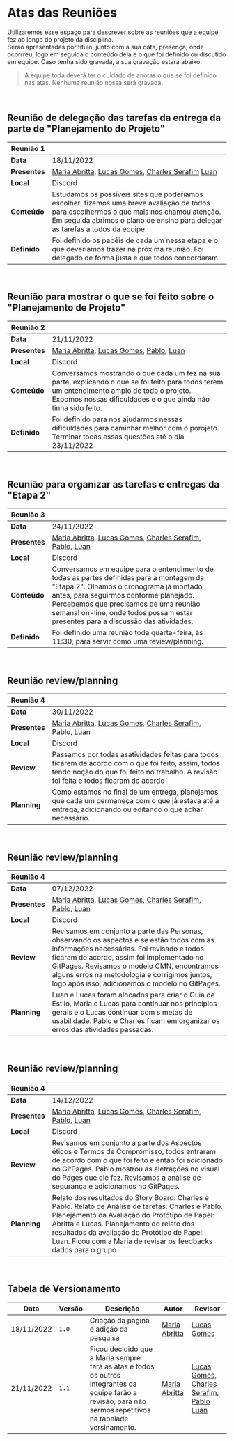 # Atas das Reuniões

Utilizaremos esse espaço para descrever sobre as reuniões que a equipe fez ao longo do projeto da disciplina. <br>
Serão apresentadas por título, junto com a sua data, presença, onde ocorrreu, logo em seguida o conteúdo dela e o que foi definido ou discutido em equipe. Caso tenha sido gravada, a sua gravação estará abaixo. 
<br>
>A equipe toda deverá ter o cuidado de anotas o que se foi definido nas atas. Nenhuma reunião nossa será gravada.
<br>

## Reunião de delegação das tarefas da entrega da parte de "Planejamento do Projeto"
|Reunião 1|  |
| -- | -- |
|**Data**| 18/11/2022
|**Presentes**| [Maria Abritta](https://github.com/MariaAbritta), [Lucas Gomes](https://github.com/lucasgcaldas), [Charles Serafim](https://github.com/charles-serafim) [Luan](https://github.com/Luanmq) |
|**Local**| Discord|
|**Conteúdo**| Estudamos os possíveis sites que podeŕiamos escolher, fizemos uma breve avaliação de todos para escolhermos o que mais nos chamou atenção. Em seguida abrimos o plano de ensino para delegar as tarefas a todos da equipe.
|**Definido**| Foi definido os papéis de cada um nessa etapa e o que deveríamos trazer na próxima reunião. Foi delegado de forma justa e que todos concordaram.
<br>

## Reunião para mostrar o que se foi feito sobre o "Planejamento de Projeto"
|Reunião 2|  |
| -- | -- |
|**Data**| 21/11/2022
|**Presentes**| [Maria Abritta](https://github.com/MariaAbritta), [Lucas Gomes](https://github.com/lucasgcaldas), [Pablo](https://github.com/pabloheika), [Luan](https://github.com/Luanmq)|
|**Local**| Discord|
|**Conteúdo**| Conversamos mostrando o que cada um fez na sua parte, explicando o que se foi feito para todos terem um entendimento amplo de todo o projeto. Expomos nossas dificuldades e o que ainda não tinha sido feito.
|**Definido**| Foi definido para nos ajudarmos nessas dificuldades para caminhar melhor com o porojeto. Terminar todas essas questões até o dia 23/11/2022

<br>

## Reunião para organizar as tarefas e entregas da "Etapa 2"
|Reunião 3|  |
| -- | -- |
|**Data**| 24/11/2022 |
|**Presentes**| [Maria Abritta](https://github.com/MariaAbritta), [Lucas Gomes](https://github.com/lucasgcaldas), [Charles Serafim](https://github.com/charles-serafim), [Pablo](https://github.com/pabloheika), [Luan](https://github.com/Luanmq)  |
|**Local**| Discord |
|**Conteúdo**| Conversamos em equipe para o entendimento de todas as partes definidas para a montagem da "Etapa 2". Olhamos o cronograma já montado antes, para seguirmos conforme planejado. Percebemos que precisamos de uma reunião semanal on-line, onde todos possam estar presentes para a discussão das atividades. |
|**Definido**| Foi definido uma reunião toda quarta-feira, às 11:30, para servir como uma review/planning. |

<br>

## Reunião review/planning
|Reunião 4|  |
| -- | -- |
|**Data**| 30/11/2022 |
|**Presentes**| [Maria Abritta](https://github.com/MariaAbritta), [Lucas Gomes](https://github.com/lucasgcaldas), [Charles Serafim](https://github.com/charles-serafim), [Pablo](https://github.com/pabloheika), [Luan](https://github.com/Luanmq)  |
|**Local**| Discord |
|**Review**| Passamos por todas asatividades feitas para todos ficarem de acordo com o que foi feito, assim, todos tendo noção do que foi feito no trabalho. A revisão foi feita e todos ficaram de acordo |
|**Planning**| Como estamos no final de um entrega, planejamos que cada um permaneça com o que já estava até a entrega, adicionando ou editando o que achar necessário. |

<br>

## Reunião review/planning
|Reunião 4|  |
| -- | -- |
|**Data**| 07/12/2022 |
|**Presentes**| [Maria Abritta](https://github.com/MariaAbritta), [Lucas Gomes](https://github.com/lucasgcaldas), [Charles Serafim](https://github.com/charles-serafim), [Pablo](https://github.com/pabloheika), [Luan](https://github.com/Luanmq)  |
|**Local**| Discord |
|**Review**| Revisamos em conjunto a parte das Personas, observando os aspectos e se estão todos com as informações necessárias. Foi revisado e todos ficaram de acordo, assim foi implementado no GitPages. Revisamos o modelo CMN, encontramos alguns erros na metodologia e corrigimos juntos, logo após isso, adicionamos o modelo no GitPages. |
|**Planning**| Luan e Lucas foram alocados para criar o Guia de Estilo, Maria e Lucas para continuar nos princípios gerais e o Lucas continuar com s metas de usabilidade. Pablo e Charles ficam em organizar os erros das atividades passadas. |

<br>

## Reunião review/planning
|Reunião 4|  |
| -- | -- |
|**Data**| 14/12/2022 |
|**Presentes**| [Maria Abritta](https://github.com/MariaAbritta), [Lucas Gomes](https://github.com/lucasgcaldas), [Charles Serafim](https://github.com/charles-serafim), [Pablo](https://github.com/pabloheika), [Luan](https://github.com/Luanmq)  |
|**Local**| Discord |
|**Review**| Revisamos em conjunto a parte dos Aspectos éticos e Termos de Compromisso, todos entraram de acordo com o que foi feito e então foi adicionado no GitPages. Pablo mostrou as aletrações no visual do Pages que ele fez. Revisamos a análise de segurança e adicionamos no GitPages. |
|**Planning**| Relato dos resultados do Story Board: Charles e Pablo. Relato de Análise de tarefas: Charles e Pablo. Planejamento da Avaliação do Protótipo de Papel: Abritta e Lucas. Planejamento do relato dos resultados da avaliação do Protótipo de Papel: Luan. Ficou com a Maria de revisar os feedbacks dados para o grupo. |

<br>

## Tabela de Versionamento

| Data | Versão | Descrição | Autor | Revisor |
| ---- | ------ | --------- | ----- | ------- |
| 18/11/2022 | `1.0`  | Criação da página e adição da pesquisa| [Maria Abritta](https://github.com/MariaAbritta) |[Lucas Gomes](https://github.com/Neitan2001) |
| 21/11/2022 | `1.1`  | Ficou decidido que a Maria sempre fará as atas e todos os outros integrantes da equipe farão a revisão, para não sermos repetitivos na tabelade versinamento.| [Maria Abritta](https://github.com/MariaAbritta) | [Lucas Gomes](https://github.com/lucasgcaldas), [Charles Serafim](https://github.com/charles-serafim), [Pablo](https://github.com/pabloheika) [Luan](https://github.com/Luanmq)|